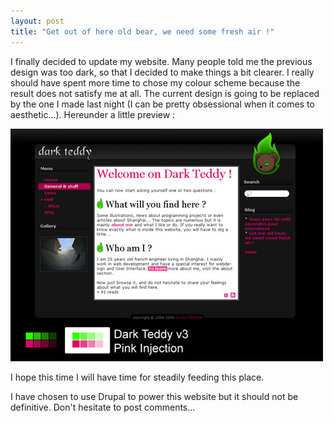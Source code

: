 ```yaml
---
layout: post
title: "Get out of here old bear, we need some fresh air !"
---
```


I finally decided to update my website. Many people told me the previous design was too dark, so that I decided to make things a bit clearer. I really should have spent more time to chose my colour scheme because the result does not satisfy me at all. The current design is going to be replaced by the one I made last night (I can be pretty obsessional when it comes to aesthetic...). Hereunder a little preview :

![Preview](/files/preview.jpg)

I hope this time I will have time for steadily feeding this place.

I have chosen to use Drupal to power this website but it should not be definitive.
Don't hesitate to post comments...